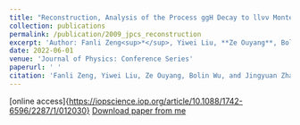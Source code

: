 ```yaml
---
title: "Reconstruction, Analysis of the Process ggH Decay to llνν Monte Carlo with MH=125 GeV and Introduction of the Physical Background"
collection: publications
permalink: /publication/2009_jpcs_reconstruction
excerpt: 'Author: Fanli Zeng<sup>*</sup>, Yiwei Liu, **Ze Ouyang**, Bolin Wu, and Jingyuan Zhang.'
date: 2022-06-01
venue: 'Journal of Physics: Conference Series'  
paperurl: ' '
citation: 'Fanli Zeng, Yiwei Liu, Ze Ouyang, Bolin Wu, and Jingyuan Zhang. (2022). &quot; <i>Journal of Physics: Conference Series</i>. 2287(012030).'
---
```

[online access]{https://iopscience.iop.org/article/10.1088/1742-6596/2287/1/012030}
[Download paper from me](http://ze-ouyang.github.io/files/2009_jpcs_reconstruction.pdf)
